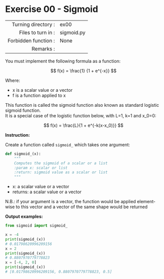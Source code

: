 # Exercise 00 - Sigmoid

|                         |                         |
| -----------------------:| ----------------------- |
|   Turning directory :   |  ex00                   |
|   Files to turn in :    |  sigmoid.py             |
|   Forbidden function :  |  None                   |
|   Remarks :             |                         |

You must implement the following formula as a function:  

$$
f(x) = \frac{1} {1 + e^{-x}}
$$

Where:  
- x is a scalar value or a vector
- f is a function applied to x

This function is called the sigmoid function also known as standard logistic sigmoid function.<br/>
It is a special case of the logistic function below, with L=1, k=1 and x_0=0:

$$
f(x) = \frac{L}{1 + e^{-k(x-x_0)}}
$$

**Instruction:**

Create a function called `sigmoid_` which takes one argument: 
```python
def sigmoid_(x):
    """
    Computes the sigmoid of a scalar or a list
    :param x: scalar or list
    :return: sigmoid value as a scalar or list
    """
```
  - x: a scalar value or a vector
  - returns: a scalar value or a vector

N.B.: if your argument is a vector, the function would be applied element-wise to this vector and a
      vector of the same shape would be returned
      
**Output examples:**
```python
from sigmoid import sigmoid_

x = -4
print(sigmoid_(x))
# 0.01798620996209156
x = 2
print(sigmoid_(x))
# 0.8807970779778823
x = [-4, 2, 0]
print(sigmoid_(x))
# [0.01798620996209156, 0.8807970779778823, 0.5]
```


